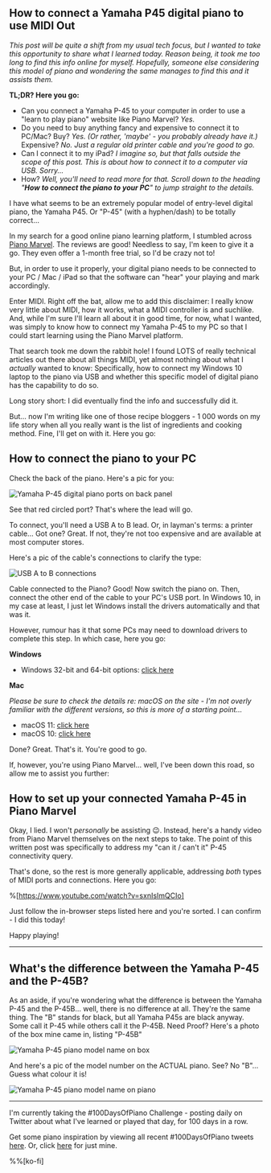 ## How to connect a Yamaha P45 digital piano to use MIDI Out

*This post will be quite a shift from my usual tech focus, but I wanted to take this opportunity to share what I learned today. Reason being, it took me too long to find this info online for myself. Hopefully, someone else considering this model of piano and wondering the same manages to find this and it assists them.*

**TL;DR? Here you go:**
* Can you connect a Yamaha P-45 to your computer in order to use a "learn to play piano" website like Piano Marvel? *Yes.* 
* Do you need to buy anything fancy and expensive to connect it to PC/Mac? Buy? *Yes. (Or rather, 'maybe' - you probably already have it.)* Expensive? *No. Just a regular old printer cable and you're good to go.*
* Can I connect it to my iPad? *I imagine so, but that falls outside the scope of this post. This is about how to connect it to a computer via USB. Sorry...*
* How? *Well, you'll need to read more for that. Scroll down to the heading "**How to connect the piano to your PC**" to jump straight to the details.*

I have what seems to be an extremely popular model of entry-level digital piano, the Yamaha P45. Or "P-45" (with a hyphen/dash) to be totally correct...

In my search for a good online piano learning platform, I stumbled across [Piano Marvel](https://pianomarvel.com/). The reviews are good! Needless to say, I'm keen to give it a go. They even offer a 1-month free trial, so I'd be crazy not to!

But, in order to use it properly, your digital piano needs to be connected to your PC / Mac / iPad so that the software can "hear" your playing and mark accordingly. 

Enter MIDI. Right off the bat, allow me to add this disclaimer: I really know very little about MIDI, how it works, what a MIDI controller is and suchlike. And, while I'm sure I'll learn all about it in good time, for now, what I wanted, was simply to know how to connect my Yamaha P-45 to my PC so that I could start learning using the Piano Marvel platform.

That search took me down the rabbit hole! I found LOTS of really technical articles out there about all things MIDI, yet almost nothing about what I *actually* wanted to know:  Specifically, how to connect my Windows 10 laptop to the piano via USB and whether this specific model of digital piano has the capability to do so.

Long story short: I did eventually find the info and successfully did it.

But... now I'm writing like one of those recipe bloggers - 1 000 words on my life story when all you really want is the list of ingredients and cooking method. Fine, I'll get on with it. Here you go:

## How to connect the piano to your PC ##

Check the back of the piano. Here's a pic for you:

![Yamaha P-45 digital piano ports on back panel](https://cdn.hashnode.com/res/hashnode/image/upload/v1627478607829/BC0pZaIia.jpeg)

See that red circled port? That's where the lead will go.

To connect, you'll need a USB A to B lead. Or, in layman's terms: a printer cable... Got one? Great. If not, they're not too expensive and are available at most computer stores.

Here's a pic of the cable's connections to clarify the type:

![USB A to B connections](https://cdn.hashnode.com/res/hashnode/image/upload/v1627478499093/AtVZdLUjz.jpeg)

Cable connected to the Piano? Good! 
Now switch the piano on.
Then, connect the other end of the cable to your PC's USB port.
In Windows 10, in my case at least, I just let Windows install the drivers automatically and that was it.

However, rumour has it that some PCs may need to download drivers to complete this step. In which case, here you go:

**Windows**
* Windows 32-bit and 64-bit options: [click here](https://usa.yamaha.com/support/updates/index.html?c=digital_pianos&k=P-45)

**Mac**

*Please be sure to check the details re: macOS on the site - I'm not overly familiar with the different versions, so this is more of a starting point...*
* macOS 11: [click here](https://usa.yamaha.com/support/updates/usb_midi_driver_for_mac.html)
* macOS 10: [click here](https://usa.yamaha.com/support/updates/DE_usb-midi_driver_mac.html)

Done? Great. That's it. You're good to go. 

If, however, you're using Piano Marvel... well, I've been down this road, so allow me to assist you further:

## How to set up your connected Yamaha P-45 in Piano Marvel

Okay, I lied. I won't *personally* be assisting 😉. Instead, here's a handy video from Piano Marvel themselves on the next steps to take. The point of this written post was specifically to address my "can it / can't it" P-45 connectivity query. 

That's done, so the rest is more generally applicable, addressing *both* types of MIDI ports and connections. Here you go:

%[https://www.youtube.com/watch?v=sxnIsImQCIo]

Just follow the in-browser steps listed here and you're sorted. I can confirm - I did this today!

Happy playing!

---

## What's the difference between the Yamaha P-45 and the P-45B?

As an aside, if you're wondering what the difference is between the Yamaha P-45 and the P-45B... well, there is no difference at all. They're the same thing. The "B" stands for black, but all Yamaha P45s are black anyway. Some call it P-45 while others call it the P-45B. Need Proof? Here's a photo of the box mine came in, listing "P-45B"

![Yamaha P-45 piano model name on box](https://cdn.hashnode.com/res/hashnode/image/upload/v1627483671132/Bh49FCOyc.jpeg)

And here's a pic of the model number on the ACTUAL piano. See? No "B"... Guess what colour it is!

![Yamaha P-45 piano model name on piano](https://cdn.hashnode.com/res/hashnode/image/upload/v1627483688821/SDNDIwwiQ.jpeg)

---
I'm currently taking the #100DaysOfPiano Challenge - posting daily on Twitter about what I've learned or played that day, for 100 days in a row. 

Get some piano inspiration by viewing all recent #100DaysOfPiano tweets [here](https://twitter.com/search?q=%23100DaysOfPiano). Or, click [here](https://twitter.com/search?q=%23100DaysOfPiano%20from%3Aaldercode) for just mine.

%%[ko-fi]